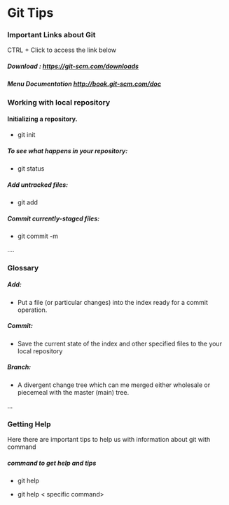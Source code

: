 # Git Tips 

### Important Links about Git 

 CTRL + Click to access the link below



##### Download : <https://git-scm.com/downloads>



##### Menu Documentation <http://book.git-scm.com/doc>



###  Working with local repository



#### Initializing a repository.

- git init

##### To see what happens in your repository:

- git status

#####  Add un­tracked files: 

- git add <un-tracked-file>

##### Commit currently-­staged files:

- git commit -m <log-message> 

.... 

###  Glossary 

##### Add: 

- Put a file (or particular changes) into the index ready for a commit operation.

##### Commit: 

- Save the current state of the index and other specified files to the your local repository

##### Branch: 

- A divergent change tree  which can me merged either wholesale or piecemeal with the master (main) tree.

...

### Getting Help

Here there are  important tips to help us with information about git with command

##### command to get help and tips 

- git help

- git help < specific command> 


​	



 

